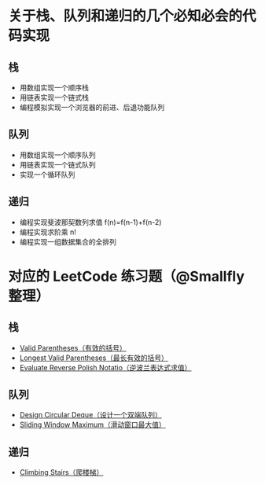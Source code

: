 # 关于栈、队列和递归的几个必知必会的代码实现
## 栈
- 用数组实现一个顺序栈
- 用链表实现一个链式栈
- 编程模拟实现一个浏览器的前进、后退功能队列

## 队列
- 用数组实现一个顺序队列
- 用链表实现一个链式队列
- 实现一个循环队列

## 递归
- 编程实现斐波那契数列求值 f(n)=f(n-1)+f(n-2)
- 编程实现求阶乘 n!
- 编程实现一组数据集合的全排列

# 对应的 LeetCode 练习题（@Smallfly 整理）

## 栈
- [Valid Parentheses（有效的括号）](https://leetcode-cn.com/problems/valid-parentheses/)
- [Longest Valid Parentheses（最长有效的括号）](https://leetcode-cn.com/problems/longest-valid-parentheses/)
- [Evaluate Reverse Polish Notatio（逆波兰表达式求值）](https://leetcode-cn.com/problems/evaluate-reverse-polish-notation/)

## 队列
- [Design Circular Deque（设计一个双端队列）](https://leetcode-cn.com/problems/design-circular-deque/)
- [Sliding Window Maximum（滑动窗口最大值）](https://leetcode-cn.com/problems/sliding-window-maximum/)

## 递归
- [Climbing Stairs（爬楼梯）](https://leetcode-cn.com/problems/climbing-stairs/)
